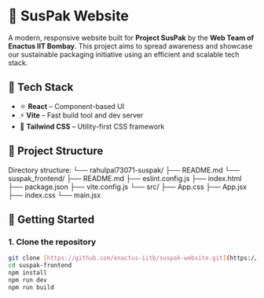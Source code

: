 # 🌿 SusPak Website

A modern, responsive website built for **Project SusPak** by the **Web Team of Enactus IIT Bombay**. This project aims to spread awareness and showcase our sustainable packaging initiative using an efficient and scalable tech stack.

## 🔧 Tech Stack

- ⚛️ **React** – Component-based UI
- ⚡ **Vite** – Fast build tool and dev server
- 💨 **Tailwind CSS** – Utility-first CSS framework

## 📁 Project Structure
Directory structure:
└── rahulpal73071-suspak/
    ├── README.md
    └── suspak_frontend/
        ├── README.md
        ├── eslint.config.js
        ├── index.html
        ├── package.json
        ├── vite.config.js
        └── src/
            ├── App.css
            ├── App.jsx
            ├── index.css
            └── main.jsx



## 🚀 Getting Started

### 1. Clone the repository

```bash
git clone [https://github.com/enactus-iitb/suspak-website.git](https://github.com/rahulpal73071/suspak.git)
cd suspak-frontend
npm install
npm run dev
npm run build  
